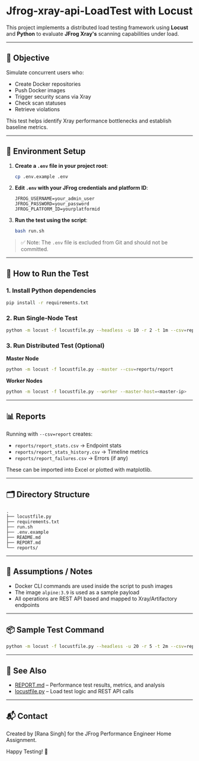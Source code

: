 # Jfrog-xray-api-LoadTest with Locust

This project implements a distributed load testing framework using **Locust** and **Python** to evaluate **JFrog Xray's** scanning capabilities under load.

---

## 📌 Objective

Simulate concurrent users who:

* Create Docker repositories
* Push Docker images
* Trigger security scans via Xray
* Check scan statuses
* Retrieve violations

This test helps identify Xray performance bottlenecks and establish baseline metrics.

---

## 🔐 Environment Setup

1. **Create a `.env` file in your project root**:

   ```bash
   cp .env.example .env
   ```

2. **Edit `.env` with your JFrog credentials and platform ID**:

   ```env
   JFROG_USERNAME=your_admin_user
   JFROG_PASSWORD=your_password
   JFROG_PLATFORM_ID=yourplatformid
   ```

3. **Run the test using the script**:

   ```bash
   bash run.sh
   ```

> ✅ Note: The `.env` file is excluded from Git and should not be committed.

---

## 🚀 How to Run the Test

### 1. Install Python dependencies

```bash
pip install -r requirements.txt
```

### 2. Run Single-Node Test

```bash
python -m locust -f locustfile.py --headless -u 10 -r 2 -t 1m --csv=reports/report --host=https://$JFROG_PLATFORM_ID.jfrog.io
```

### 3. Run Distributed Test (Optional)

**Master Node**

```bash
python -m locust -f locustfile.py --master --csv=reports/report
```

**Worker Nodes**

```bash
python -m locust -f locustfile.py --worker --master-host=<master-ip>
```

---

## 📊 Reports

Running with `--csv=report` creates:

* `reports/report_stats.csv` → Endpoint stats
* `reports/report_stats_history.csv` → Timeline metrics
* `reports/report_failures.csv` → Errors (if any)

These can be imported into Excel or plotted with matplotlib.

---

## 🗂 Directory Structure

```
.
├── locustfile.py
├── requirements.txt
├── run.sh
├── .env.example
├── README.md
├── REPORT.md
└── reports/
```

---

## 🧠 Assumptions / Notes

* Docker CLI commands are used inside the script to push images
* The image `alpine:3.9` is used as a sample payload
* All operations are REST API based and mapped to Xray/Artifactory endpoints

---

## 📦 Sample Test Command

```bash
python -m locust -f locustfile.py --headless -u 20 -r 5 -t 2m --csv=reports/loadtest --host=https://$JFROG_PLATFORM_ID.jfrog.io
```

---

## 📘 See Also

* [REPORT.md](REPORT.md) – Performance test results, metrics, and analysis
* [locustfile.py](locustfile.py) – Load test logic and REST API calls

---

## 📬 Contact

Created by \[Rana Singh] for the JFrog Performance Engineer Home Assignment.

Happy Testing! 🎯
